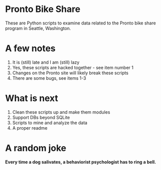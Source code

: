 # Pronto Bike Share
These are Python scripts to examine data related to the Pronto bike share program in Seattle, Washington.

# A few notes
1. It is (still) late and I am (still) lazy
1. Yes, these scripts are hacked together - see item number 1
1. Changes on the Pronto site will likely break these scripts
1. There are some bugs, see items 1-3

# What is next
1. Clean these scripts up and make them modules
1. Support DBs beyond SQLite
1. Scripts to mine and analyze the data
1. A proper readme

# A random joke
**Every time a dog salivates, a behaviorist psychologist has to ring a bell.**